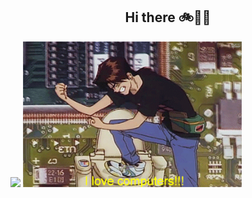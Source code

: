 <div align="center">
  
## Hi there 🚲🍃🌆

</div>
  
<img src="https://github.com/TrainingOe/Gifs/blob/main/Storage/Oe.gif" width= "320"> <img src="https://github.com/TrainingOe/Gifs/blob/main/Storage/oekintaro.gif" width= "350">
